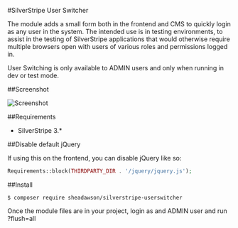 #SilverStripe User Switcher

The module adds a small form both in the frontend and CMS to quickly login as any user in the system. The intended use is in testing environments, to assist in the testing of SilverStripe applications that would otherwise require multiple browsers open with users of various roles and permissions logged in. 

User Switching is only available to ADMIN users and only when running in dev or test mode.

##Screenshot

![Screenshot](https://raw.github.com/sheadawson/silverstripe-userswitcher/master/images/screenshot.png)

##Requirements

* SilverStripe 3.*

##Disable default jQuery

If using this on the frontend, you can disable jQuery like so:

```php
Requirements::block(THIRDPARTY_DIR . '/jquery/jquery.js');
```

##Install

	$ composer require sheadawson/silverstripe-userswitcher

Once the module files are in your project, login as and ADMIN user and run ?flush=all 
